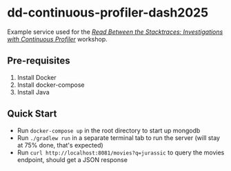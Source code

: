 # dd-continuous-profiler-dash2025

Example service used for the [_Read Between the Stacktraces: Investigations with Continuous Profiler_](https://www.dashcon.io/sessions/read-between-the-stacktraces-investigations-with-continuous-profiler/) workshop.

## Pre-requisites
1. Install Docker
2. Install docker-compose
3. Install Java

## Quick Start
* Run `docker-compose up` in the root directory to start up mongodb
* Run `./gradlew run` in a separate terminal tab to run the server (will stay at 75% done, that's expected)
* Run `curl http://localhost:8081/movies?q=jurassic` to query the movies endpoint, should get a JSON response
